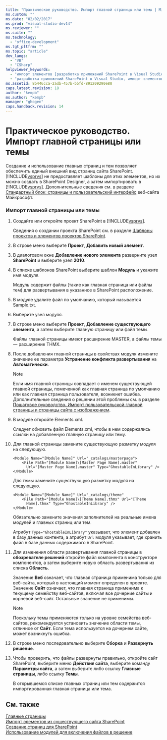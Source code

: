 ```yaml
---
title: "Практическое руководство. Импорт главной страницы или темы | Microsoft Docs"
ms.custom: ""
ms.date: "02/02/2017"
ms.prod: "visual-studio-dev14"
ms.reviewer: ""
ms.suite: ""
ms.technology: 
  - "office-development"
ms.tgt_pltfrm: ""
ms.topic: "article"
dev_langs: 
  - "VB"
  - "CSharp"
helpviewer_keywords: 
  - "импорт элементов [разработка приложений SharePoint в Visual Studio]"
  - "разработка приложений SharePoint в Visual Studio, импорт элементов"
ms.assetid: 8b446cca-2adb-457b-bbfd-891209290e80
caps.latest.revision: 18
author: "kempb"
ms.author: "kempb"
manager: "ghogen"
caps.handback.revision: 14
---
```

# Практическое руководство. Импорт главной страницы или темы
  Создание и использование главных страниц и тем позволяет обеспечить единый внешний вид страниц сайта SharePoint.  [!INCLUDE[vsprvs](../sharepoint/includes/vsprvs-md.md)] не предоставляет шаблоны для этих элементов, но их можно создать в SharePoint Designer, а затем импортировать в [!INCLUDE[vsprvs](../sharepoint/includes/vsprvs-md.md)].  Дополнительные сведения см. в разделе [Стандартный блок: страницы и пользовательский интерфейс](http://go.microsoft.com/fwlink/?LinkID=182095) веб\-сайта Майкрософт.  
  
### Импорт главной страницы или темы  
  
1.  Создайте или откройте проект SharePoint в [!INCLUDE[vsprvs](../sharepoint/includes/vsprvs-md.md)].  
  
     Сведения о создании проекта SharePoint см. в разделе [Шаблоны проектов и элементов проектов SharePoint](../sharepoint/sharepoint-project-and-project-item-templates.md).  
  
2.  В строке меню выберите **Проект**, **Добавить новый элемент**.  
  
3.  В диалоговом окне **Добавление нового элемента** разверните узел **SharePoint** и выберите узел **2010**.  
  
4.  В списке шаблонов SharePoint выберите шаблон **Модуль** и укажите имя модуля.  
  
     Модуль содержит файлы \(такие как главная страница или файлы тем\) для развертывания в указанное в SharePoint расположение.  
  
5.  В модуле удалите файл по умолчанию, который называется Sample.txt.  
  
6.  Выберите узел модуля.  
  
7.  В строке меню выберите **Проект**, **Добавление существующего элемента**, а затем выберите главную страницу или файл темы.  
  
     Файлы главной страницы имеют расширение MASTER, а файлы темы — расширение THMX.  
  
8.  После добавления главной страницы в свойствах модуля измените значение ее параметра **Устранение конфликта развертывания** на **Автоматически**.  
  
    > [!NOTE]  
    >  Если имя главной страницы совпадает с именем существующей главной страницы, помеченной как главная страница по умолчанию или как главная страница пользователя, возникнет ошибка.  Дополнительные сведения о решении этой проблемы см. в разделе [Пошаговое руководство. Импорт пользовательской главной страницы и страницы сайта с изображением](../sharepoint/walkthrough-import-a-custom-master-page-and-site-page-with-an-image.md).  
  
9. В модуле откройте Elements.xml.  
  
     Следует обновить файл Elements.xml, чтобы в нем содержались ссылки на добавленную главную страницу или тему.  
  
10. Для главной страницы замените существующую разметку модуля на следующую.  
  
    ```  
    <Module Name="[Module Name]" Url="_catalogs/masterpage">  
        <File Path="[Module Name]\[Master Page Name].master"   
          Url="[Master Page Name].master" Type="GhostableInLibrary" />  
    </Module>  
    ```  
  
     Для темы замените существующую разметку модуля на следующую.  
  
    ```  
    <Module Name="[Module Name]" Url="_catalogs/theme"   
        <File Path="[Module Name]\[Theme Name].thmx" Url="[Theme     
          Name].thmx" Type="GhostableInLibrary" />  
    </Module>  
    ```  
  
     Обязательно замените значения заполнителей на реальные имена модулей и главных страниц или тем.  
  
     Атрибут `Type="GhostableInLibrary"` указывает, что элемент добавлен в базу данных контента, а атрибут `Url` модуля указывает, где хранить файл в базе данных содержимого в SharePoint.  
  
11. Для изменения области развертывания главной страницы в **обозревателе решений** откройте файл компонента в конструкторе компонентов, а затем выберите новую область развертывания из списка **Область**.  
  
     Значение **Веб** означает, что главная страница применима только для веб\-сайта, который в настоящий момент определен в проекте.  Значение **Сайт** означает, что главная страница применима к текущему семейству веб\-сайтов, включая все дочерние сайты и корневой веб\-сайт.  Остальные значение не применимы.  
  
    > [!NOTE]  
    >  Поскольку темы применяются только на уровне семейства веб\-сайтов, рекомендуется установить значение области темы, отличное от **Сайт**.  Если тема используется на дочернем сайте, может возникнуть ошибка.  
  
12. В строке меню последовательно выберите **Сборка** и **Развернуть решение**.  
  
13. Чтобы проверить, что файлы развернуты правильно, откройте сайт SharePoint, выберите меню **Действия сайта**, выберите команду **Параметры сайта**, а затем выберите либо ссылку **Главные страницы**, либо ссылку **Темы**.  
  
     В открывшемся списке главных страниц или тем содержится импортированная главная страница или тема.  
  
## См. также  
 [Главные страницы](http://go.microsoft.com/fwlink/?LinkId=184955)   
 [Импорт элементов из существующего сайта SharePoint](../sharepoint/importing-items-from-an-existing-sharepoint-site.md)   
 [Создание страниц для SharePoint](../sharepoint/creating-pages-for-sharepoint.md)   
 [Использование модулей для включения файлов в решение](../sharepoint/using-modules-to-include-files-in-the-solution.md)  
  
  